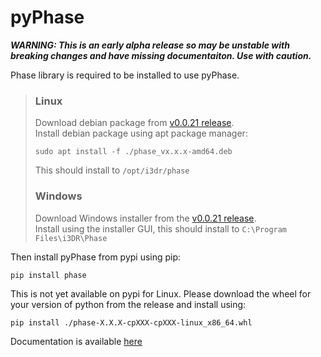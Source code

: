 # pyPhase
***WARNING: This is an early alpha release so may be unstable with breaking changes and have missing documentaiton. Use with caution.***

Phase library is required to be installed to use pyPhase.  
>### Linux
>Download debian package from [v0.0.21 release](https://github.com/i3drobotics/phase/releases/tag/v0.0.21).  
>Install debian package using apt package manager:
>```
>sudo apt install -f ./phase_vx.x.x-amd64.deb
>```
>This should install to `/opt/i3dr/phase`
>### Windows
>Download Windows installer from the [v0.0.21 release](https://github.com/i3drobotics/phase/releases/tag/v0.0.21).  
>Install using the installer GUI, this should install to `C:\Program Files\i3DR\Phase`
>

Then install pyPhase from pypi using pip:
```
pip install phase
```
This is not yet available on pypi for Linux. Please download the wheel for your version of python from the release and install using:
```
pip install ./phase-X.X.X-cpXXX-cpXXX-linux_x86_64.whl
```

Documentation is available [here](https://i3drobotics.github.io/pyphase/)
